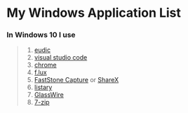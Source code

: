 # My Windows Application List

### In Windows 10 I use

> 1. [eudic]()
> 2. [visual studio code]()
> 3. [chrome]()
> 4. [f.lux]()
> 5. [FastStone Capture]() or [ShareX]()
> 6. [listary]()
> 7. [GlassWire]()
> 8. [7-zip]()